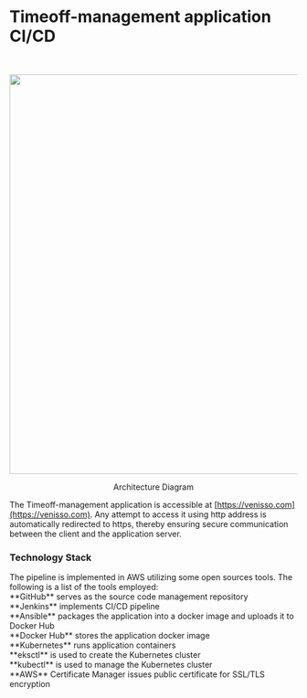 # Timeoff-management application CI/CD

<br>
<p align="center">
<img src="https://user-images.githubusercontent.com/36462985/222253330-7151db25-6585-4262-9b1f-e9f2849e5229.png" width="700">
</p>

<p align="center">
Architecture Diagram
<p>

The Timeoff-management application is accessible at [https://venisso.com](https://venisso.com). Any attempt to access it using http address is automatically redirected to https, thereby ensuring secure communication between the client and the application server.
</p>

<h3> Technology Stack </h3>
The pipeline is implemented in AWS utilizing some open sources tools. The following is a list of the tools employed:
<br>
**GitHub** serves as the source code management repository <br>
**Jenkins** implements CI/CD pipeline <br>
**Ansible** packages the application into a docker image and uploads it to Docker Hub <br>
**Docker Hub** stores the application docker image <br>
**Kubernetes** runs application containers <br>
**eksctl** is used to create the Kubernetes cluster <br>
**kubectl** is used to manage the Kubernetes cluster <br>
**AWS** Certificate Manager issues public certificate for SSL/TLS encryption <br>

